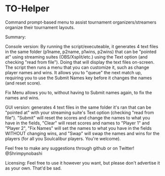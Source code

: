 # TO-Helper
Command prompt-based menu to assist tournament organizers/streamers organize their tournament layouts.

Summary:

  Console version: By running the script/executeable, it generates 4 text files in the same folder (p1name, p2name, p1wins, p2wins) that can be "pointed at" using streaming suites (OBS/Xsplit/etc.) using the Text option (and checking "read from file"). Doing that will display the text files on-screen. The script then runs a menu that you can customize it, such as change player names and wins. It allows you to "queue" the next match up, requiring you to use the Submit Names key before it changes the names (and reset score).
  
  Fix Menu allows you to, without having to Submit names again, to fix the names and wins.
  
  
  
  GUI version: generates 4 text files in the same folder it's ran that can be "pointed at" with your streaming suite's Text option (checking "read from file"). "Submit" will reset the scores and change the names to what you have in the fields, "Clear" will reset scores and names to "Player 1" and "Player 2", "Fix Names" will set the names to what you have in the fields WITHOUT changing wins, and "Swap" will swap the names and wins for the players (for all you Soulcalibur players. You're welcome).
  
  Feel free to make any suggestions through github or on Twitter! @Shrimpynobashi

Licensing:
  Feel free to use it however you want, but please don't advertise it as your own. That'd be sad.
